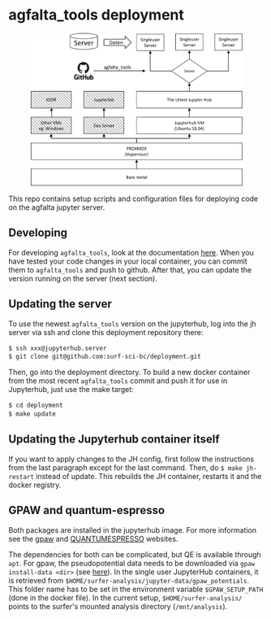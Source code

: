 # agfalta_tools deployment

<p align="center">
  <img width="417" height="300" src="proxmox/deployment.png">
</p>

This repo contains setup scripts and configuration files for deploying code on the agfalta jupyter server.


## Developing

For developing `agfalta_tools`, look at the documentation [here](dev/README.md). When you have tested your code changes in your local container, you can commit them to `agfalta_tools` and push to github. After that, you can update the version running on the server (next section).


## Updating the server

To use the newest `agfalta_tools` version on the jupyterhub, log into the jh server via ssh and clone this deployment repository there:

```sh
$ ssh xxx@jupyterhub.server
$ git clone git@github.com:surf-sci-bc/deployment.git
```

Then, go into the deployment directory. To build a new docker container from the most recent `agfalta_tools` commit and push it for use in Jupyterhub, just use the make target:

```sh
$ cd deployment
$ make update
```


## Updating the Jupyterhub container itself

If you want to apply changes to the JH config, first follow the instructions from the last paragraph except for the last command. Then, do `$ make jh-restart` instead of update. This rebuilds the JH container, restarts it and the docker registry.


## GPAW and quantum-espresso

Both packages are installed in the jupyterhub image. For more information see the [gpaw](https://wiki.fysik.dtu.dk/gpaw/index.html) and [QUANTUMESPRESSO](https://www.quantum-espresso.org/) websites. 

The dependencies for both can be complicated, but QE is available through `apt`. For gpaw, the pseudopotential data needs to be downloaded via `gpaw install-data <dir>` (see [here](https://wiki.fysik.dtu.dk/gpaw/install.html)). In the single user JupyterHub containers, it is retrieved from `$HOME/surfer-analysis/jupyter-data/gpaw_potentials`. This folder name has to be set in the environment variable `$GPAW_SETUP_PATH` (done in the docker file).
In the current setup, `$HOME/surfer-analysis/` points to the surfer's mounted analysis directory (`/mnt/analysis`).
